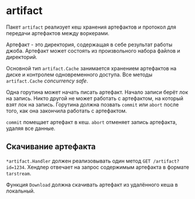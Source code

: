 # artifact

Пакет `artifact` реализует кеш хранения артефактов и протокол для передачи артефактов между воркерами.

Артефакт - это директория, содержащая в себе результат работы джоба. Артефакт может состоять из произвольного
набора файлов и директорий.

Основной тип `artifact.Cache` занимается хранением артефактов на диске и контролем одновременного доступа.
Все методы `artifact.Cache` *concurrency safe*.

Одна горутина может начать писать артефакт. Начало записи берёт лок на запись. Никто другой не может работать с артефактом,
на который взят лок на запись. Горутина должна позвать `commit` или `abort` после того, как она закончила работать с артефактом.

`commit` помещает артефакт в кеш. `abort` отменяет запись артефакта, удаляя все данные.

## Скачивание артефакта

`*artifact.Handler` должен реализовывать один метод `GET /artifact?id=1234`. Хендлер отвечает на
запрос содержимым артефакта в формате `tarstream`.

Функция `Download` должна скачивать артефакт из удалённого кеша в локальный.

